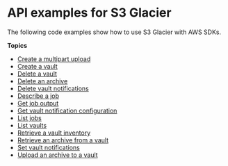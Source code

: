 # API examples for S3 Glacier<a name="service_code_examples_api"></a>

The following code examples show how to use S3 Glacier with AWS SDKs\.

**Topics**
+ [Create a multipart upload](example_glacier_UploadMultipartPart_section.md)
+ [Create a vault](example_glacier_CreateVault_section.md)
+ [Delete a vault](example_glacier_DeleteVault_section.md)
+ [Delete an archive](example_glacier_DeleteArchive_section.md)
+ [Delete vault notifications](example_glacier_DeleteVaultNotifications_section.md)
+ [Describe a job](example_glacier_DescribeJob_section.md)
+ [Get job output](example_glacier_GetJobOutput_section.md)
+ [Get vault notification configuration](example_glacier_GetVaultNotifications_section.md)
+ [List jobs](example_glacier_ListJobs_section.md)
+ [List vaults](example_glacier_ListVaults_section.md)
+ [Retrieve a vault inventory](example_glacier_InitiateJob_InventoryRetrieval_section.md)
+ [Retrieve an archive from a vault](example_glacier_InitiateJob_ArchiveRetrieval_section.md)
+ [Set vault notifications](example_glacier_SetVaultNotifications_section.md)
+ [Upload an archive to a vault](example_glacier_UploadArchive_section.md)